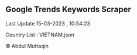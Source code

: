 

## Google Trends Keywords Scraper 
 
Last Update 15-03-2023 , 10:54:23

Country List :
VIETNAM.json



© Abdul Muttaqin 

